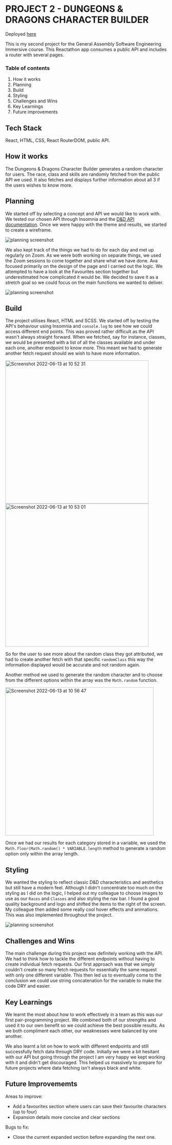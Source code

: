 # PROJECT 2 - DUNGEONS & DRAGONS CHARACTER BUILDER

Deployed [here](https://dungeons-n-dragons.netlify.app/)

This is my second project for the General Assembly Software Engineering Immersive course. This Reactathon app consumes a public API and includes a router with several pages.


### Table of contents 

1. How it works
2. Planning 
3. Build
4. Styling
5. Challenges and Wins
6. Key Learnings
7. Future improvements

## Tech Stack

React, HTML, CSS, React RouterDOM, public API.

## How it works

The Dungeons & Dragons Character Builder generates a random character for users. The race, class and skills are randomly fetched from the public API we used. It also fetches and displays further information about all 3 if the users wishes to know more.

## Planning

We started off by selecting a concept and API we would like to work with. We tested our chosen API through Insomnia and the [D&D API documentation](https://www.dnd5eapi.co/).
Once we were happy with the theme and results, we started to create a wireframe.

![planning screenshot](/src/assets/psuedo.png)

We also kept track of the things we had to do for each day and met up regularly on Zoom. As we were both working on separate things, we used the Zoom sessions to come together and share what we have done. Ava focused primarily on the design of the page and I carried out the logic. We attempted to have a look at the Favourites section together but underestimated how complicated it would be. We decided to save it as a stretch goal so we could focus on the main functions we wanted to deliver. 

![planning screenshot](/src/assets/psuedo2.png)

## Build

The project utilises React, HTML and SCSS. We started off by testing the API's behaviour using Insomnia and `console.log` to see how we could access different end points. This was proved rather difficult as the API wasn't always straight forward. 
When we fetched, say for instance, classes, we would be presented with a list of all the classes available and under each one, another endpoint to know more. This meant we had to generate another fetch request should we wish to have more information.

<img width="447" alt="Screenshot 2022-06-13 at 10 52 31" src="https://user-images.githubusercontent.com/94257616/173328456-12a799c7-25a8-49de-8ac3-143fa5a48e3c.png">
<img width="447" alt="Screenshot 2022-06-13 at 10 53 01" src="https://user-images.githubusercontent.com/94257616/173328514-495915c7-2d08-44a9-b2c5-1faa81301072.png">

So for the user to see more about the random class they got attributed, we had to create another fetch with that specific `randomClass` this way the information displayed would be accurate and not random again.

Another method we used to generate the random character and to choose from the different options within the array was the `Math.random` function.

<img width="463" alt="Screenshot 2022-06-13 at 10 56 47" src="https://user-images.githubusercontent.com/94257616/173329154-1b6289e9-087d-43e8-9a5b-25789acf18dc.png">

Once we had our results for each category stored in a variable, we used the `Math.floor(Math.random() * VARIABLE.length` method to generate a random option only within the array length.


## Styling

We wanted the styling to reflect classic D&D characteristics and aesthetics but still have a modern feel. Although I didn't concentrate too much on the styling as I did on the logic, I helped out my colleague to choose images to use as our `Races` and `Classes` and also styling the nav bar. I found a good quality background and logo and shifted the items to the right of the screen. 
My colleague then added some really cool hover effects and animations. This was also implemented throughout the project. 

![planning screenshot](/src/assets/stylescreen.png)


## Challenges and Wins

The main challenge during this project was definitely working with the API. We had to think how to tackle the different endpoints without having to create individual fetch requests. Our first approach was that we simply couldn't create so many fetch requests for essentially the same request with only one different variable. This then led us to eventually come to the conclusion we could use string concatenation for the variable to make the code DRY and easier.

## Key Learnings

We learnt the most about how to work effectively in a team as this was our first pair-programming project. We combined both of our strengths and used it to our own benefit so we could achieve the best possible results. As we both compliment each other, our weaknesses were balanced by one another.

We also learnt a lot on how to work with different endpoints and still successfully fetch data through DRY code. Initially we were a bit hesitant with our API but going through the project I am very happy we kept working with it and didn't get discouraged. This helped us massively to prepare for future projects where data fetching isn't always black and white.


## Future Improvememts 

Areas to improve:

- Add a favourites section where users can save their favourite characters (up to four)
- Expansion details more concise and clear sections

Bugs to fix:

- Close the current expanded section before expanding the next one.
